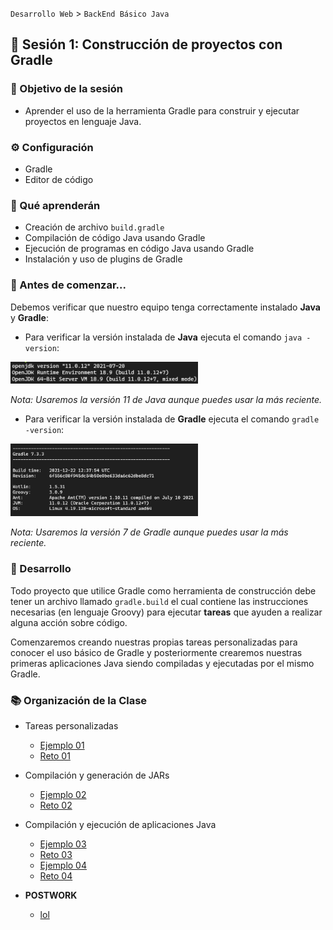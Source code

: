 
`Desarrollo Web` > `BackEnd Básico Java`

## 👋 Sesión 1: Construcción de proyectos con Gradle

### 🎯 Objetivo de la sesión

- Aprender el uso de la herramienta Gradle para construir y ejecutar proyectos en lenguaje Java.

### ⚙ Configuración

- Gradle
- Editor de código

### 🎯 Qué aprenderán

- Creación de archivo `build.gradle`
- Compilación de código Java usando Gradle
- Ejecución de programas en código Java usando Gradle
- Instalación y uso de plugins de Gradle

### 👀 Antes de comenzar...

Debemos verificar que nuestro equipo tenga correctamente instalado **Java** y **Gradle**:

- Para verificar la versión instalada de **Java** ejecuta el comando `java -version`:

<img src="../java-version.png" alt="Versión de Java" width="300"/>

*Nota: Usaremos la versión 11 de Java aunque puedes usar la más reciente.*

- Para verificar la versión instalada de **Gradle** ejecuta el comando `gradle -version`:

<img src="../gradle-version.png" alt="Versión de Gradle" width="300"/>

*Nota: Usaremos la versión 7 de Gradle aunque puedes usar la más reciente.*

### 🎩 Desarrollo

Todo proyecto que utilice Gradle como herramienta de construcción debe tener un archivo llamado `gradle.build` el cual contiene las instrucciones necesarias (en lenguaje Groovy) para ejecutar **tareas** que ayuden a realizar alguna acción sobre código.

Comenzaremos creando nuestras propias tareas personalizadas para conocer el uso básico de Gradle y posteriormente crearemos nuestras primeras aplicaciones Java siendo compiladas y ejecutadas por el mismo Gradle.

### 📚 Organización de la Clase

- Tareas personalizadas

	- [Ejemplo 01](Ejemplo-01)
	- [Reto 01](Reto-01)

- Compilación y generación de JARs

	- [Ejemplo 02](Ejemplo-02)
	- [Reto 02](Reto-02)

- Compilación y ejecución de aplicaciones Java

	- [Ejemplo 03](Ejemplo-03)
	- [Reto 03](Reto-03)
	- [Ejemplo 04](Ejemplo-04)
	- [Reto 04](Reto-04)

- **POSTWORK**
 
  - [lol]()